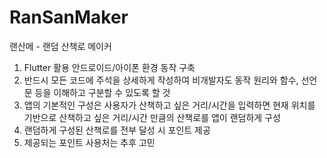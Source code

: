 # RanSanMaker
랜산메 - 랜덤 산책로 메이커

1. Flutter 활용 안드로이드/아이폰 환경 동작 구축
2. 반드시 모든 코드에 주석을 상세하게 작성하여 비개발자도 동작 원리와 함수, 선언문 등을 이해하고 구분할 수 있도록 할 것
3. 앱의 기본적인 구성은 사용자가 산책하고 싶은 거리/시간을 입력하면 현재 위치를 기반으로 산책하고 싶은 거리/시간 만큼의 산책로를 앱이 랜덤하게 구성
4. 랜덤하게 구성된 산책로를 전부 달성 시 포인트 제공
5. 제공되는 포인트 사용처는 추후 고민 
